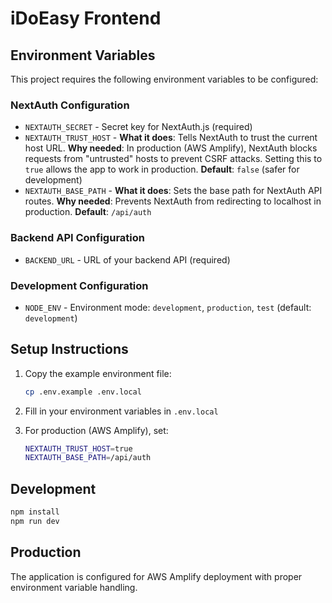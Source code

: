 # iDoEasy Frontend

## Environment Variables

This project requires the following environment variables to be configured:

### NextAuth Configuration
- `NEXTAUTH_SECRET` - Secret key for NextAuth.js (required)
- `NEXTAUTH_TRUST_HOST` - **What it does**: Tells NextAuth to trust the current host URL. **Why needed**: In production (AWS Amplify), NextAuth blocks requests from "untrusted" hosts to prevent CSRF attacks. Setting this to `true` allows the app to work in production. **Default**: `false` (safer for development)
- `NEXTAUTH_BASE_PATH` - **What it does**: Sets the base path for NextAuth API routes. **Why needed**: Prevents NextAuth from redirecting to localhost in production. **Default**: `/api/auth`

### Backend API Configuration
- `BACKEND_URL` - URL of your backend API (required)

### Development Configuration
- `NODE_ENV` - Environment mode: `development`, `production`, `test` (default: `development`)

## Setup Instructions

1. Copy the example environment file:
   ```bash
   cp .env.example .env.local
   ```

2. Fill in your environment variables in `.env.local`

3. For production (AWS Amplify), set:
   ```bash
   NEXTAUTH_TRUST_HOST=true
   NEXTAUTH_BASE_PATH=/api/auth
   ```

## Development

```bash
npm install
npm run dev
```

## Production

The application is configured for AWS Amplify deployment with proper environment variable handling.
